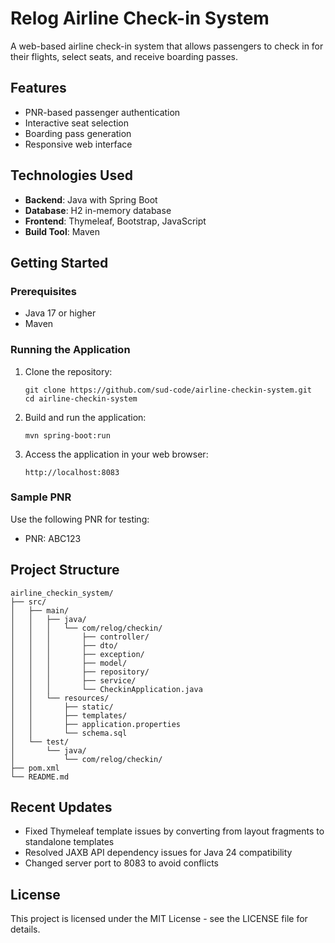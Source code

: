 # Relog Airline Check-in System

A web-based airline check-in system that allows passengers to check in for their flights, select seats, and receive boarding passes.

## Features

- PNR-based passenger authentication
- Interactive seat selection
- Boarding pass generation
- Responsive web interface

## Technologies Used

- **Backend**: Java with Spring Boot
- **Database**: H2 in-memory database
- **Frontend**: Thymeleaf, Bootstrap, JavaScript
- **Build Tool**: Maven

## Getting Started

### Prerequisites

- Java 17 or higher
- Maven

### Running the Application

1. Clone the repository:
   ```
   git clone https://github.com/sud-code/airline-checkin-system.git
   cd airline-checkin-system
   ```

2. Build and run the application:
   ```
   mvn spring-boot:run
   ```

3. Access the application in your web browser:
   ```
   http://localhost:8083
   ```

### Sample PNR

Use the following PNR for testing:
- PNR: ABC123

## Project Structure

```
airline_checkin_system/
├── src/
│   ├── main/
│   │   ├── java/
│   │   │   └── com/relog/checkin/
│   │   │       ├── controller/
│   │   │       ├── dto/
│   │   │       ├── exception/
│   │   │       ├── model/
│   │   │       ├── repository/
│   │   │       ├── service/
│   │   │       └── CheckinApplication.java
│   │   └── resources/
│   │       ├── static/
│   │       ├── templates/
│   │       ├── application.properties
│   │       └── schema.sql
│   └── test/
│       └── java/
│           └── com/relog/checkin/
├── pom.xml
└── README.md
```

## Recent Updates

- Fixed Thymeleaf template issues by converting from layout fragments to standalone templates
- Resolved JAXB API dependency issues for Java 24 compatibility
- Changed server port to 8083 to avoid conflicts

## License

This project is licensed under the MIT License - see the LICENSE file for details.